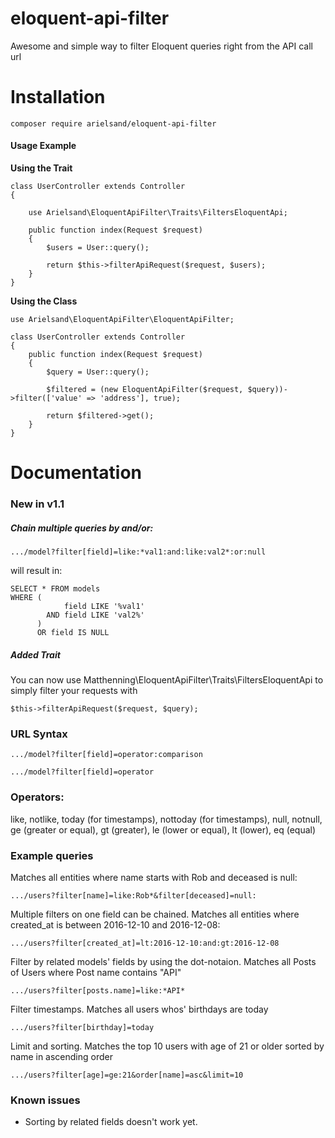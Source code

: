 # eloquent-api-filter
Awesome and simple way to filter Eloquent queries right from the API call url


# Installation
```
composer require arielsand/eloquent-api-filter
```

#### Usage Example

**Using the Trait**
```
class UserController extends Controller
{  
    
    use Arielsand\EloquentApiFilter\Traits\FiltersEloquentApi;
    
    public function index(Request $request)
    {
        $users = User::query();
        
        return $this->filterApiRequest($request, $users);
    }
}
```

**Using the Class**
```
use Arielsand\EloquentApiFilter\EloquentApiFilter;

class UserController extends Controller
{    
    public function index(Request $request)
    {
        $query = User::query();
        
        $filtered = (new EloquentApiFilter($request, $query))->filter(['value' => 'address'], true);
        
        return $filtered->get();
    }
}
```

# Documentation

### New in v1.1

##### Chain multiple queries by and/or:
```
.../model?filter[field]=like:*val1:and:like:val2*:or:null
```
will result in:
```
SELECT * FROM models 
WHERE (
            field LIKE '%val1' 
        AND field LIKE 'val2%'
      )
      OR field IS NULL 
```

##### Added Trait

You can now use Matthenning\EloquentApiFilter\Traits\FiltersEloquentApi to simply filter your requests with
```
$this->filterApiRequest($request, $query);
```

### URL Syntax
`.../model?filter[field]=operator:comparison`

`.../model?filter[field]=operator`

### Operators:
like, notlike, today (for timestamps), nottoday (for timestamps), null, notnull,
ge (greater or equal), gt (greater), le (lower or equal), lt (lower), eq (equal)

### Example queries

Matches all entities where name starts with Rob and deceased is null:

`.../users?filter[name]=like:Rob*&filter[deceased]=null:`

Multiple filters on one field can be chained.
Matches all entities where created_at is between 2016-12-10 and 2016-12-08:

`.../users?filter[created_at]=lt:2016-12-10:and:gt:2016-12-08`

Filter by related models' fields by using the dot-notaion.
Matches all Posts of Users where Post name contains "API"

`.../users?filter[posts.name]=like:*API*`

Filter timestamps.
Matches all users whos' birthdays are today

`.../users?filter[birthday]=today`

Limit and sorting.
Matches the top 10 users with age of 21 or older sorted by name in ascending order

`.../users?filter[age]=ge:21&order[name]=asc&limit=10`

### Known issues

* Sorting by related fields doesn't work yet.

